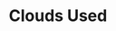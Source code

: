 ---
# An instance of the Featurette widget.
# Documentation: https://wowchemy.com/docs/page-builder/
widget: featurette

# This file represents a page section.
headless: true

# Order that this section appears on the page.
weight: 10

title: Clouds Used
subtitle:

# Showcase personal skills or business features.
# - Add/remove as many `feature` blocks below as you like.
# - For available icons, see: https://wowchemy.com/docs/page-builder/#icons

feature:
- name: AWS
  icon: aws/aws
  icon_pack: custom

- name: GCP
  icon: gcp/gcp
  icon_pack: custom

- name: Azure
  icon: azure/azure
  icon_pack: custom
---
